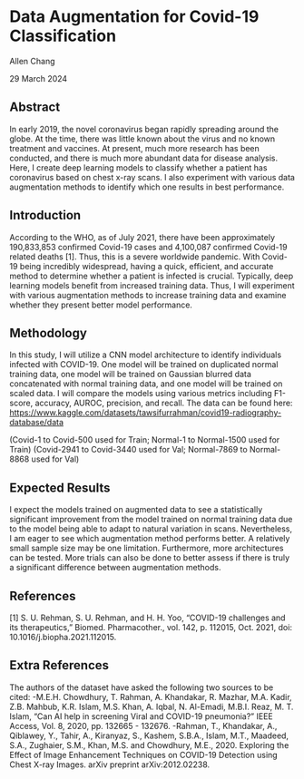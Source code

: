 # Data Augmentation for Covid-19 Classification

Allen Chang


29 March 2024

## Abstract

In early 2019, the novel coronavirus began rapidly spreading around the globe. At the 
time, there was little known about the virus and no known treatment and vaccines. At present, 
much more research has been conducted, and there is much more abundant data for disease 
analysis. Here, I create deep learning models to classify whether a patient has coronavirus based 
on chest x-ray scans. I also experiment with various data augmentation methods to identify 
which one results in best performance. 

## Introduction

According to the WHO, as of July 2021, there have been approximately 190,833,853 
confirmed Covid-19 cases and 4,100,087 confirmed Covid-19 related deaths [1]. Thus, this is a 
severe worldwide pandemic. With Covid-19 being incredibly widespread, having a quick, 
efficient, and accurate method to determine whether a patient is infected is crucial. Typically,
deep learning models benefit from increased training data. Thus, I will experiment with various 
augmentation methods to increase training data and examine whether they present better model 
performance. 

## Methodology


In this study, I will utilize a CNN model architecture to identify individuals infected with 
COVID-19. One model will be trained on duplicated normal training data, one model will be 
trained on Gaussian blurred data concatenated with normal training data, and one model will be 
trained on scaled data. I will compare the models using various metrics including F1-score, 
accuracy, AUROC, precision, and recall. 
The data can be found here: https://www.kaggle.com/datasets/tawsifurrahman/covid19-radiography-database/data

(Covid-1 to Covid-500 used for Train; Normal-1 to Normal-1500 used for Train)
(Covid-2941 to Covid-3440 used for Val; Normal-7869 to Normal-8868 used for Val)

## Expected Results

I expect the models trained on augmented data to see a statistically significant 
improvement from the model trained on normal training data due to the model being able to 
adapt to natural variation in scans. Nevertheless, I am eager to see which augmentation method
performs better. 
A relatively small sample size may be one limitation. Furthermore, more architectures 
can be tested. More trials can also be done to better assess if there is truly a significant difference 
between augmentation methods. 

## References


[1]	S. U. Rehman, S. U. Rehman, and H. H. Yoo, “COVID-19 challenges and its therapeutics,” Biomed. Pharmacother., vol. 142, p. 112015, Oct. 2021, doi: 10.1016/j.biopha.2021.112015.


## Extra References


The authors of the dataset have asked the following two sources to be cited:
-M.E.H. Chowdhury, T. Rahman, A. Khandakar, R. Mazhar, M.A. Kadir, Z.B. Mahbub, K.R. Islam, M.S. Khan, A. Iqbal, N. Al-Emadi, M.B.I. Reaz, M. T. Islam, “Can AI help in screening Viral and COVID-19 pneumonia?” IEEE Access, Vol. 8, 2020, pp. 132665 - 132676.
-Rahman, T., Khandakar, A., Qiblawey, Y., Tahir, A., Kiranyaz, S., Kashem, S.B.A., Islam, M.T., Maadeed, S.A., Zughaier, S.M., Khan, M.S. and Chowdhury, M.E., 2020. Exploring the Effect of Image Enhancement Techniques on COVID-19 Detection using Chest X-ray Images. arXiv preprint arXiv:2012.02238.



